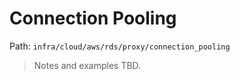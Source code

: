# Connection Pooling

Path: `infra/cloud/aws/rds/proxy/connection_pooling`

> Notes and examples TBD.
